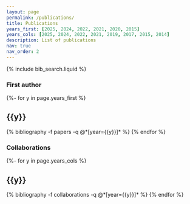 ```yaml
---
layout: page
permalink: /publications/
title: Publications
years_first: [2025, 2024, 2022, 2021, 2020, 2015]
years_cols: [2025, 2024, 2022, 2021, 2019, 2017, 2015, 2014]
description: List of publications
nav: true
nav_order: 2
---
```


<!-- _pages/publications.md -->

<!-- Bibsearch Feature -->

{% include bib_search.liquid %}

<div class="publications">

<h3> First author </h3>

{%- for y in page.years_first %}
  <h2 class="year">{{y}}</h2>
  {% bibliography -f papers -q @*[year={{y}}]* %}
{% endfor %}

<h3> Collaborations </h3>

{%- for y in page.years_cols %}
  <h2 class="year">{{y}}</h2>
  {% bibliography -f collaborations -q @*[year={{y}}]* %}
{% endfor %}

</div>
